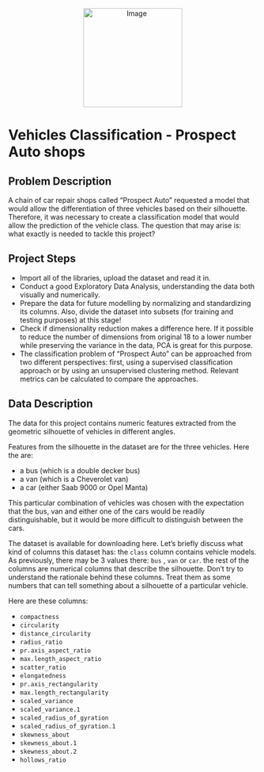 <div align="center">
<img src="https://github.com/user-attachments/assets/71b41c62-5439-4ff1-b0cb-4ae18961f94c" width="200" height="200" alt="Image">
</div>

# Vehicles Classification - Prospect Auto shops
## Problem Description

A chain of car repair shops called “Prospect Auto” requested a model that would allow the differentiation of three vehicles based on their silhouette. Therefore, it was necessary to create a classification model that would allow the prediction of the vehicle class. The question that may arise is: what exactly is needed to tackle this project?



## Project Steps

- Import all of the libraries, upload the dataset and read it in.
- Conduct a good Exploratory Data Analysis, understanding the data both visually and numerically.
- Prepare the data for future modelling by normalizing and standardizing its columns. Also, divide the dataset into subsets (for training and testing purposes) at this stage!
- Check if dimensionality reduction makes a difference here. If it possible to reduce the number of dimensions from original 18 to a lower number while preserving the variance in the data, PCA is great for this purpose.
- The classification problem of “Prospect Auto” can be approached from two different perspectives: first, using a supervised classification approach or by using an unsupervised clustering method. Relevant metrics can be calculated to compare the approaches.

  
## Data Description
The data for this project contains numeric features extracted from the geometric silhouette of vehicles in different angles.

Features from the silhouette in the dataset are for the three vehicles. Here the are:
- a bus (which is a double decker bus)
- a van (which is a Cheverolet van)
- a car (either Saab 9000 or Opel Manta)

This particular combination of vehicles was chosen with the expectation that the bus, van and either one of the cars would be readily distinguishable, but it would be more difficult to distinguish between the cars.

The dataset is available for downloading here. Let’s briefly discuss what kind of columns this dataset has:
the ```class``` column contains vehicle models. As previously, there may be 3 values there: ```bus``` , ```van``` or ```car```.
the rest of the columns are numerical columns that describe the silhouette. Don’t try to understand the rationale behind these columns. Treat them as some numbers that can tell something about a silhouette of a particular vehicle.

Here are these columns:
- ```compactness```
- ```circularity```
- ```distance_circularity```
- ```radius_ratio```
- ```pr.axis_aspect_ratio```
- ```max.length_aspect_ratio```
- ```scatter_ratio```
- ```elongatedness```
- ```pr.axis_rectangularity```
- ```max.length_rectangularity```
- ```scaled_variance```
- ```scaled_variance.1```
- ```scaled_radius_of_gyration```
- ```scaled_radius_of_gyration.1```
- ```skewness_about```
- ```skewness_about.1```
- ```skewness_about.2```
- ```hollows_ratio```




